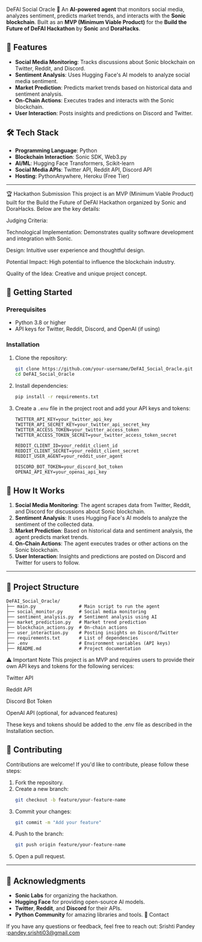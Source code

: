 DeFAI Social Oracle 🚀
An **AI-powered agent** that monitors social media, analyzes sentiment, predicts market trends, and interacts with the **Sonic blockchain**. Built as an **MVP (Minimum Viable Product)** for the **Build the Future of DeFAI Hackathon** by **Sonic** and **DoraHacks**.
## 🌟 Features

- **Social Media Monitoring**: Tracks discussions about Sonic blockchain on Twitter, Reddit, and Discord.
- **Sentiment Analysis**: Uses Hugging Face's AI models to analyze social media sentiment.
- **Market Prediction**: Predicts market trends based on historical data and sentiment analysis.
- **On-Chain Actions**: Executes trades and interacts with the Sonic blockchain.
- **User Interaction**: Posts insights and predictions on Discord and Twitter.
  
## 🛠️ Tech Stack

- **Programming Language**: Python
- **Blockchain Interaction**: Sonic SDK, Web3.py
- **AI/ML**: Hugging Face Transformers, Scikit-learn
- **Social Media APIs**: Twitter API, Reddit API, Discord API
- **Hosting**: PythonAnywhere, Heroku (Free Tier)

---
🏆 Hackathon Submission
This project is an MVP (Minimum Viable Product) built for the Build the Future of DeFAI Hackathon organized by Sonic and DoraHacks. Below are the key details:

Judging Criteria:

Technological Implementation: Demonstrates quality software development and integration with Sonic.

Design: Intuitive user experience and thoughtful design.

Potential Impact: High potential to influence the blockchain industry.

Quality of the Idea: Creative and unique project concept.

## 🚀 Getting Started

### Prerequisites

- Python 3.8 or higher
- API keys for Twitter, Reddit, Discord, and OpenAI (if using)

### Installation

1. Clone the repository:
   ```bash
   git clone https://github.com/your-username/DeFAI_Social_Oracle.git
   cd DeFAI_Social_Oracle
   ```

2. Install dependencies:
   ```bash
   pip install -r requirements.txt
   ```

3. Create a `.env` file in the project root and add your API keys and tokens:
   ```env
   TWITTER_API_KEY=your_twitter_api_key
   TWITTER_API_SECRET_KEY=your_twitter_api_secret_key
   TWITTER_ACCESS_TOKEN=your_twitter_access_token
   TWITTER_ACCESS_TOKEN_SECRET=your_twitter_access_token_secret

   REDDIT_CLIENT_ID=your_reddit_client_id
   REDDIT_CLIENT_SECRET=your_reddit_client_secret
   REDDIT_USER_AGENT=your_reddit_user_agent

   DISCORD_BOT_TOKEN=your_discord_bot_token
   OPENAI_API_KEY=your_openai_api_key
   ```

## 🧠 How It Works

1. **Social Media Monitoring**: The agent scrapes data from Twitter, Reddit, and Discord for discussions about Sonic blockchain.
2. **Sentiment Analysis**: It uses Hugging Face's AI models to analyze the sentiment of the collected data.
3. **Market Prediction**: Based on historical data and sentiment analysis, the agent predicts market trends.
4. **On-Chain Actions**: The agent executes trades or other actions on the Sonic blockchain.
5. **User Interaction**: Insights and predictions are posted on Discord and Twitter for users to follow.

---

## 📂 Project Structure

```
DeFAI_Social_Oracle/
├── main.py                # Main script to run the agent
├── social_monitor.py      # Social media monitoring
├── sentiment_analysis.py  # Sentiment analysis using AI
├── market_prediction.py   # Market trend prediction
├── blockchain_actions.py  # On-chain actions
├── user_interaction.py    # Posting insights on Discord/Twitter
├── requirements.txt       # List of dependencies
├── .env                   # Environment variables (API keys)
├── README.md              # Project documentation
```
⚠️ Important Note
This project is an MVP and requires users to provide their own API keys and tokens for the following services:

Twitter API

Reddit API

Discord Bot Token

OpenAI API (optional, for advanced features)

These keys and tokens should be added to the .env file as described in the Installation section.

## 🤝 Contributing

Contributions are welcome! If you'd like to contribute, please follow these steps:

1. Fork the repository.
2. Create a new branch:
   ```bash
   git checkout -b feature/your-feature-name
   ```
3. Commit your changes:
   ```bash
   git commit -m "Add your feature"
   ```
4. Push to the branch:
   ```bash
   git push origin feature/your-feature-name
   ```
5. Open a pull request.

---

## 🙏 Acknowledgments

- **Sonic Labs** for organizing the hackathon.
- **Hugging Face** for providing open-source AI models.
- **Twitter**, **Reddit**, and **Discord** for their APIs.
- **Python Community** for amazing libraries and tools.
 📧 Contact

If you have any questions or feedback, feel free to reach out:
Srishti Pandey :pandey.srishti03@gmail.com


